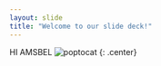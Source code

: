 ```yaml
---
layout: slide
title: "Welcome to our slide deck!"
---
```


HI AMSBEL
![poptocat](https://octodex.github.com/images/poptocat.png)
{: .center}
